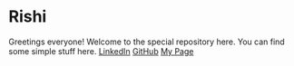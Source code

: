 # Rishi
Greetings everyone! Welcome to the special repository here. You can find some simple stuff here.
[LinkedIn](https://www.linkedin.com/in/rishi-j-04824026a/)
[GitHub](https://github.com/rj-here)
[My Page](https://rj-here.github.io/personalpage/index.html)


<!--
**rj-here/rj-here** is a ✨ _special_ ✨ repository because its `README.md` (this file) appears on your GitHub profile.

Here are some ideas to get you started:

- 🔭 I’m currently working on ...
- 🌱 I’m currently learning ...
- 👯 I’m looking to collaborate on ...
- 🤔 I’m looking for help with ...
- 💬 Ask me about ...
- 📫 How to reach me: ...
- 😄 Pronouns: ...
- ⚡ Fun fact: ...
-->
